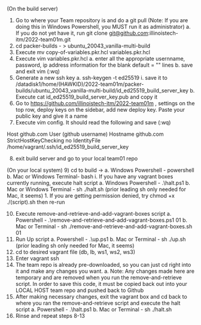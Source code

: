 ﻿(On the build server)
1) Go to where your Team repository is and do a git pull (Note: If you are doing this in Windows Powershell, you MUST run it as administrator)
   a. If you do not yet have it, run git clone git@github.com:illinoistech-itm/2022-team01m.git
2) cd packer-builds - > ubuntu_20043_vanilla-multi-build
3) Execute mv copy-of-variables.pkr.hcl variables.pkr.hcl
4) Execute vim variables.pkr.hcl
   a. enter all the appropriate usernname, password, ip address information for the blank default = "" lines
   b. save and exit vim (:wq)
5) Generate a new ssh key
   a. ssh-keygen -t ed25519
		i. save it to /datadisk1/home/(HAWKID)/2022-team01m/packer-builds/ubuntu_20043_vanilla-multi-build/id_ed25519_build_server_key
   b. Execute cat id_ed25519_build_server_key.pub and copy it
6) Go to https://github.com/illinoistech-itm/2022-team01m , settings on the top row, deploy keys on the sidebar, add new deploy key. Paste your public key and give it a name
7) Execute vim config. It should read the following and save (:wq)

Host github.com
   User (github username)
   Hostname github.com
	StrictHostKeyChecking no
	IdentityFile /home/vagrant/.ssh/id_ed25519_build_server_key

8) exit build server and go to your local team01 repo

(On your local system)
9) cd to build ->
   a. Windows Powershell - powershell
   b. Mac or Windows Terminal- bash
      i. If you have any vagrant boxes currently running, execute halt script
         a. Windows Powershell - .\halt.ps1
         b. Mac or Windows Terminal - sh ./halt.sh (prior leading sh only needed for Mac, it seems)
            1. If you are getting permission denied, try chmod +x ./(script).sh then re-run

10) Execute remove-and-retrieve-and-add-vagrant-boxes script
   a. Powershell - .\remove-and-retrieve-and-add-vagrant-boxes.ps1 01
   b. Mac or Terminal - sh ./remove-and-retrieve-and-add-vagrant-boxes.sh 01
11) Run Up script
   a. Powershell - .\up.ps1
   b. Mac or Terminal - sh ./up.sh (prior leading sh only needed for Mac, it seems)
12) cd to desired vagrant file (db, lb, ws1, ws2, ws3)
13) Enter vagrant ssh
14) The team repo is already pre-downloaded, so you can just cd right into it and make any changes you want.
   a. Note: Any changes made here are temporary and are removed when you run the remove-and-retrieve script. In order to save this code, it must be copied back out into your LOCAL HOST team repo and pushed back to Github
15) After making necessary changes, exit the vagrant box and cd back to where you ran the remove-and-retrieve script and execute the halt script
   a. Powershell - .\halt.ps1
   b. Mac or Terminal - sh ./halt.sh
16) Rinse and repeat steps 8-13

